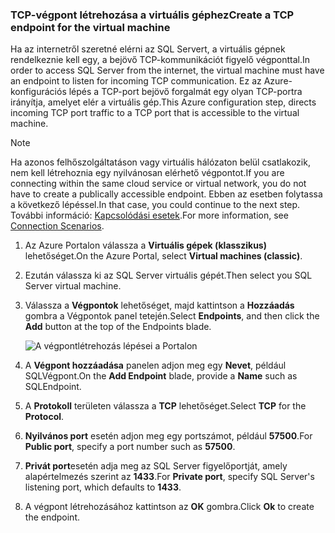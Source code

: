 ### <a name="create-a-tcp-endpoint-for-the-virtual-machine"></a><span data-ttu-id="55d8d-101">TCP-végpont létrehozása a virtuális géphez</span><span class="sxs-lookup"><span data-stu-id="55d8d-101">Create a TCP endpoint for the virtual machine</span></span>
<span data-ttu-id="55d8d-102">Ha az internetről szeretné elérni az SQL Servert, a virtuális gépnek rendelkeznie kell egy, a bejövő TCP-kommunikációt figyelő végponttal.</span><span class="sxs-lookup"><span data-stu-id="55d8d-102">In order to access SQL Server from the internet, the virtual machine must have an endpoint to listen for incoming TCP communication.</span></span> <span data-ttu-id="55d8d-103">Ez az Azure-konfigurációs lépés a TCP-port bejövő forgalmát egy olyan TCP-portra irányítja, amelyet elér a virtuális gép.</span><span class="sxs-lookup"><span data-stu-id="55d8d-103">This Azure configuration step, directs incoming TCP port traffic to a TCP port that is accessible to the virtual machine.</span></span>

> [!NOTE]
> <span data-ttu-id="55d8d-104">Ha azonos felhőszolgáltatáson vagy virtuális hálózaton belül csatlakozik, nem kell létrehoznia egy nyilvánosan elérhető végpontot.</span><span class="sxs-lookup"><span data-stu-id="55d8d-104">If you are connecting within the same cloud service or virtual network, you do not have to create a publically accessible endpoint.</span></span> <span data-ttu-id="55d8d-105">Ebben az esetben folytassa a következő lépéssel.</span><span class="sxs-lookup"><span data-stu-id="55d8d-105">In that case, you could continue to the next step.</span></span> <span data-ttu-id="55d8d-106">További információ: [Kapcsolódási esetek](../articles/virtual-machines/windows/sqlclassic/virtual-machines-windows-classic-sql-connect.md#connection-scenarios).</span><span class="sxs-lookup"><span data-stu-id="55d8d-106">For more information, see [Connection Scenarios](../articles/virtual-machines/windows/sqlclassic/virtual-machines-windows-classic-sql-connect.md#connection-scenarios).</span></span>
> 
> 

1. <span data-ttu-id="55d8d-107">Az Azure Portalon válassza a **Virtuális gépek (klasszikus)** lehetőséget.</span><span class="sxs-lookup"><span data-stu-id="55d8d-107">On the Azure Portal, select **Virtual machines (classic)**.</span></span>
2. <span data-ttu-id="55d8d-108">Ezután válassza ki az SQL Server virtuális gépét.</span><span class="sxs-lookup"><span data-stu-id="55d8d-108">Then select you SQL Server virtual machine.</span></span>
3. <span data-ttu-id="55d8d-109">Válassza a **Végpontok** lehetőséget, majd kattintson a **Hozzáadás** gombra a Végpontok panel tetején.</span><span class="sxs-lookup"><span data-stu-id="55d8d-109">Select **Endpoints**, and then click the **Add** button at the top of the Endpoints blade.</span></span>
   
    ![A végpontlétrehozás lépései a Portalon](./media/virtual-machines-sql-server-connection-steps/portal-endpoint-creation.png)
4. <span data-ttu-id="55d8d-111">A **Végpont hozzáadása** panelen adjon meg egy **Nevet**, például SQLVégpont.</span><span class="sxs-lookup"><span data-stu-id="55d8d-111">On the **Add Endpoint** blade, provide a **Name** such as SQLEndpoint.</span></span>
5. <span data-ttu-id="55d8d-112">A **Protokoll** területen válassza a **TCP** lehetőséget.</span><span class="sxs-lookup"><span data-stu-id="55d8d-112">Select **TCP** for the **Protocol**.</span></span>
6. <span data-ttu-id="55d8d-113">**Nyilvános port** esetén adjon meg egy portszámot, például **57500**.</span><span class="sxs-lookup"><span data-stu-id="55d8d-113">For **Public port**, specify a port number such as **57500**.</span></span>
7. <span data-ttu-id="55d8d-114">**Privát port**esetén adja meg az SQL Server figyelőportját, amely alapértelmezés szerint az **1433**.</span><span class="sxs-lookup"><span data-stu-id="55d8d-114">For **Private port**, specify SQL Server's listening port, which defaults to **1433**.</span></span>
8. <span data-ttu-id="55d8d-115">A végpont létrehozásához kattintson az **OK** gombra.</span><span class="sxs-lookup"><span data-stu-id="55d8d-115">Click **Ok** to create the endpoint.</span></span>

